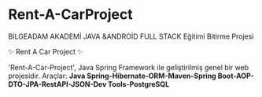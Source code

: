 # Rent-A-CarProject
BİLGEADAM AKADEMİ JAVA &ANDROİD FULL STACK Eğitimi Bitirme Projesi

✨ Rent A Car Project ✨

'Rent-A-Car-Project', Java Spring Framework ile geliştirilmiş genel bir web projesidir. 
Araçlar:  **Java Spring-Hibernate-ORM-Maven-Spring Boot-AOP-DTO-JPA-RestAPI-JSON-Dev Tools-PostgreSQL**


                                            
